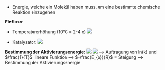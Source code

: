 - Energie, welche ein Molekül haben muss, um eine bestimmte chemische Reaktion einzugehen

**Einfluss:**
- Temperaturerhöhung (10°C = 2-4 x)
![](Pasted%20image%2020250406103015.png)

- Katalysator: 
![](Pasted%20image%2020250406103159.png)


**Bestimmung der Aktivierungsenergie:**
![](Pasted%20image%2020250406103701.png)
![](Pasted%20image%2020250406103714.png)
--> Auftragung von ln(k) und $\frac{1}{T}$: lineare Funktion --> $-\frac{E_{a}}{R}$ = Steigung 
--> Bestimmung der Aktivierungsenergie

